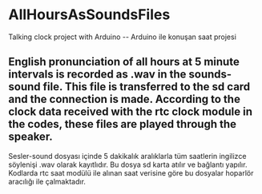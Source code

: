 # AllHoursAsSoundsFiles
Talking clock project with Arduino  --  Arduino ile konuşan saat projesi 

English pronunciation of all hours at 5 minute intervals is recorded as .wav in the sounds-sound file. This file is transferred to the sd card and the connection is made. According to the clock data received with the rtc clock module in the codes, these files are played through the speaker.    
-----   
Sesler-sound dosyası içinde 5 dakikalık aralıklarla tüm saatlerin ingilizce söylenişi .wav olarak kayıtlıdır. Bu dosya sd karta atılır ve bağlantı yapılır. Kodlarda rtc saat modülü ile alınan saat verisine göre bu dosyalar hoparlör aracılığı ile çalmaktadır.
